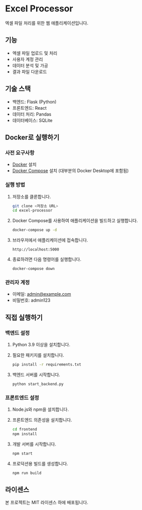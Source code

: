 # Excel Processor

엑셀 파일 처리를 위한 웹 애플리케이션입니다.

## 기능

- 엑셀 파일 업로드 및 처리
- 사용자 계정 관리
- 데이터 분석 및 가공
- 결과 파일 다운로드

## 기술 스택

- 백엔드: Flask (Python)
- 프론트엔드: React
- 데이터 처리: Pandas
- 데이터베이스: SQLite

## Docker로 실행하기

### 사전 요구사항

- [Docker](https://www.docker.com/products/docker-desktop) 설치
- [Docker Compose](https://docs.docker.com/compose/install/) 설치 (대부분의 Docker Desktop에 포함됨)

### 실행 방법

1. 저장소를 클론합니다.
   ```bash
   git clone <저장소 URL>
   cd excel-processor
   ```

2. Docker Compose를 사용하여 애플리케이션을 빌드하고 실행합니다.
   ```bash
   docker-compose up -d
   ```

3. 브라우저에서 애플리케이션에 접속합니다.
   ```
   http://localhost:5000
   ```

4. 종료하려면 다음 명령어를 실행합니다.
   ```bash
   docker-compose down
   ```

### 관리자 계정

- 이메일: admin@example.com
- 비밀번호: admin123

## 직접 실행하기

### 백엔드 설정

1. Python 3.9 이상을 설치합니다.

2. 필요한 패키지를 설치합니다.
   ```bash
   pip install -r requirements.txt
   ```

3. 백엔드 서버를 시작합니다.
   ```bash
   python start_backend.py
   ```

### 프론트엔드 설정

1. Node.js와 npm을 설치합니다.

2. 프론트엔드 의존성을 설치합니다.
   ```bash
   cd frontend
   npm install
   ```

3. 개발 서버를 시작합니다.
   ```bash
   npm start
   ```

4. 프로덕션용 빌드를 생성합니다.
   ```bash
   npm run build
   ```

## 라이센스

본 프로젝트는 MIT 라이센스 하에 배포됩니다. 